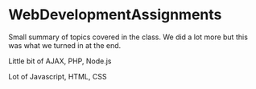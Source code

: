 # WebDevelopmentAssignments

Small summary of topics covered in the class. We did a lot more but this was what we turned in at the end.

Little bit of AJAX, PHP, Node.js

Lot of Javascript, HTML, CSS
